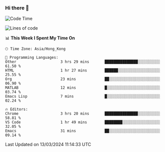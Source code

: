 ### Hi there 👋

<!--
**nicehiro/nicehiro** is a ✨ _special_ ✨ repository because its `README.md` (this file) appears on your GitHub profile.

Here are some ideas to get you started:

- 🔭 I’m currently working on ...
- 🌱 I’m currently learning ...
- 👯 I’m looking to collaborate on ...
- 🤔 I’m looking for help with ...
- 💬 Ask me about ...
- 📫 How to reach me: ...
- 😄 Pronouns: ...
- ⚡ Fun fact: ...
-->

<!--START_SECTION:waka-->
![Code Time](http://img.shields.io/badge/Code%20Time-284%20hrs%2053%20mins-blue)

![Lines of code](https://img.shields.io/badge/From%20Hello%20World%20I%27ve%20Written-2.6%20million%20lines%20of%20code-blue)

📊 **This Week I Spent My Time On** 

```text
🕑︎ Time Zone: Asia/Hong_Kong

💬 Programming Languages: 
Other                    3 hrs 29 mins       ███████████████░░░░░░░░░░   61.50 % 
HTML                     1 hr 27 mins        ██████░░░░░░░░░░░░░░░░░░░   25.55 % 
Org                      23 mins             ██░░░░░░░░░░░░░░░░░░░░░░░   06.90 % 
MATLAB                   12 mins             █░░░░░░░░░░░░░░░░░░░░░░░░   03.74 % 
Emacs Lisp               7 mins              █░░░░░░░░░░░░░░░░░░░░░░░░   02.24 % 

🔥 Editors: 
Chrome                   3 hrs 20 mins       ███████████████░░░░░░░░░░   58.81 % 
VS Code                  1 hr 49 mins        ████████░░░░░░░░░░░░░░░░░   32.05 % 
Emacs                    31 mins             ██░░░░░░░░░░░░░░░░░░░░░░░   09.14 % 
```


 Last Updated on 13/03/2024 11:14:33 UTC
<!--END_SECTION:waka-->
